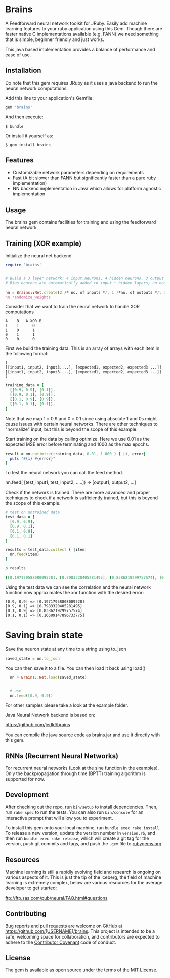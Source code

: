 # Brains

A Feedforward neural network toolkit for JRuby. Easily add machine learning features
to your ruby application using this Gem. Though there are faster native C implementations
available (e.g. FANN) we need something that is simple, beginner friendly and just works.

This java based implementation provides a balance of performance and ease of use.

## Installation

Do note that this gem requires JRuby as it uses a java backend to run the neural network
computations.

Add this line to your application's Gemfile:

```ruby
gem 'brains'
```

And then execute:

    $ bundle

Or install it yourself as:

    $ gem install brains

## Features

* Customizable network parameters depending on requirements
* Fast (A bit slower than FANN but significantly faster than a pure ruby implementation)
* NN backend implementation in Java which allows for platform agnostic implementation

## Usage

The brains gem contains facilities for training and using the feedforward neural network

Training (XOR example)
--------

Initialize the neural net backend

```ruby
require 'brains'


# Build a 3 layer network: 4 input neurons, 4 hidden neurons, 3 output neurons
# Bias neurons are automatically added to input + hidden layers; no need to specify these

nn = Brains::Net.create(2 /* no. of inputs */, 1 /*no. of outputs */, 1 /*hidden layer*/, { neurons_per_layer: 4 })
nn.randomize_weights
```

Consider that we want to train the neural network to handle XOR computations

```
A    B   A XOR B
1    1      0
1    0      1
0    1      1
0    0      0
```

First we build the training data. This is an array of arrays with each item
in the following format:

```
[
[[input1, input2, input3....], [expected1, expected2, expected3 ...]]
[[input1, input2, input3....], [expected1, expected2, expected3 ...]]
]
```

```ruby
training_data = [
  [[0.9, 0.9], [0.1]],
  [[0.9, 0.1], [0.9]],
  [[0.1, 0.9], [0.9]],
  [[0.1, 0.1], [0.1]],
]
```
Note that we map 1 = 0.9 and 0 = 0.1 since using absolute 1 and 0s might cause
issues with certain neural networks. There are other techniques to "normalize"
input, but this is beyond the scope of this example.

Start training on the data by calling optimize. Here we use 0.01 as the expected
MSE error before terminating and 1000 as the max epochs.

```ruby
result = nn.optimize(training_data, 0.01, 1_000 ) { |i, error|
  puts "#{i} #{error}"
}
```

To test the neural network you can call the feed method.

nn.feed( [test_input1, test_input2, .....]) => [output1, output2, ...]

Check if the network is trained. There are more advanced and proper techniques to check if
a network is sufficiently trained, but this is beyond the scope of this example.

```ruby
# test on untrained data
test_data = [
  [0.9, 0.9],
  [0.9, 0.1],
  [0.1, 0.9],
  [0.1, 0.1]
]

results = test_data.collect { |item|
  nn.feed(item)
}

p results

[[0.19717958808009528], [0.7983320405281495], [0.8386219299757574], [0.16609147896733775]]
```

Using the test data we can see the correlation and the neural network function now approximates
the xor function with the desired error:

```
[0.9, 0.9] => [0.19717958808009528]
[0.9, 0.1] => [0.7983320405281495]
[0.1, 0.9] => [0.8386219299757574]
[0.1, 0.1] => [0.16609147896733775]
```

Saving brain state
==================

Save the neuron state at any time to a string using to_json

```ruby
saved_state = nn.to_json
```

You can then save it to a file. You can then load it back using load()

```ruby
  nn = Brains::Net.load(saved_state)


  # use
  nn.feed([0.9, 0.9])
```

For other samples please take a look at the example folder.

Java Neural Network backend is based on:

https://github.com/jedld/brains

You can compile the java source code as brains.jar and use it directly with this gem.

## RNNs (Recurrent Neural Networks)

For recurrent neural networks (Look at the sine function in the examples). Only
the backpropagation through time (BPTT) training algorithm is
supported for now.

## Development

After checking out the repo, run `bin/setup` to install dependencies. Then, run `rake spec` to run the tests. You can also run `bin/console` for an interactive prompt that will allow you to experiment.

To install this gem onto your local machine, run `bundle exec rake install`. To release a new version, update the version number in `version.rb`, and then run `bundle exec rake release`, which will create a git tag for the version, push git commits and tags, and push the `.gem` file to [rubygems.org](https://rubygems.org).

## Resources

Machine learning is still a rapidly evolving field and research is ongoing on various aspects of it. This is just the tip of the iceberg, the field of machine learning is extremely complex, below are various resources for the average developer to get started:

ftp://ftp.sas.com/pub/neural/FAQ.html#questions

## Contributing

Bug reports and pull requests are welcome on GitHub at https://github.com/[USERNAME]/brains. This project is intended to be a safe, welcoming space for collaboration, and contributors are expected to adhere to the [Contributor Covenant](http://contributor-covenant.org) code of conduct.


## License

The gem is available as open source under the terms of the [MIT License](http://opensource.org/licenses/MIT).
